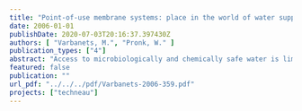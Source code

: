```yaml
---
title: "Point-of-use membrane systems: place in the world of water supply"
date: 2006-01-01
publishDate: 2020-07-03T20:16:37.397430Z
authors: [ "Varbanets, M.", "Pronk, W." ]
publication_types: ["4"]
abstract: "Access to microbiologically and chemically safe water is limited not only in developing countries, but also in transition Countries and even in remote areas of some developed countries. For these cases, point-of-use (POU) technologies can be promising alternatives to centralized treatment concepts. Membrane-based treatment systems have gained importance for drinking water treatment in the developed countries and can be considered as the dominant technology for new applications at present. Due to the high retention of pathogens and the possibility of downscaling (modular construction) membrane technology seems to be attractive also for application as POU system in developing and transition countries. However, no scientific publications on such systems are available and application is limited. Therefore we conducted an extensive literature and state-of-the art review to evaluate relevance, current use and the research and development needs of membrane-based POU systems in developing and transition countries. POU technologies are widely being used to produce safe and high quality drinking water in rural areas of industrialized countries, where access to centralized supply is not available, or for additional treatment of tap water. However, the cost level of POU systems applied in industrialized countries is in general not acceptable in other cases. Therefore simple low cost systems were developed and applied in developing and transition countries. In a range of case studies, described in literature, these systems show themselves as an appropriate short term solution, but often fail to provide improved access to necessary amounts of safe water. Economical growth of developing and transition countries leads to increasing public concern, affordability and requires long term sustainable solutions of the drinking water problem. Membrane-based POU/POE systems are especially attractive for application in developing and transition countries while they can provide high removal of bacteria, protozoa and viruses, have modular design and can be operated with a range of different energy sources, including mechanical and hydrodynamic energy. But, for their application in developing and transition areas, the cost level is in general not acceptable. Furthermore, the source water quality is often very low and can differ regionally as well as seasonally, and the POU/POE systems should be able to treat this kind of waters. Another critical factor in transition and especially in developing countries is the maintenance and control. Not only the level of education of the local population may be insufficient, but also structural financial means for maintenance and control may be lacking."
featured: false
publication: ""
url_pdf: "../../../pdf/Varbanets-2006-359.pdf"
projects: ["techneau"]
---
```


